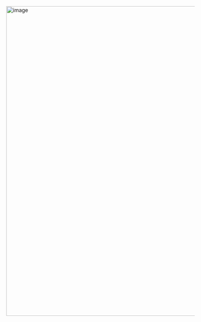
<img width="2806" height="828" alt="image" src="https://github.com/user-attachments/assets/c8592288-3f7e-4cec-b44f-c8feb02266f6" />

